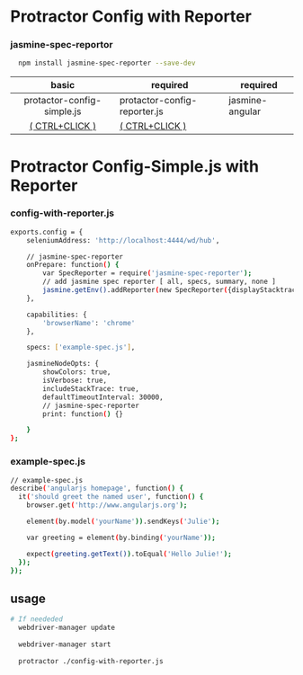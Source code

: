 # Protractor Config with Reporter

### jasmine-spec-reportor

```bash
  npm install jasmine-spec-reporter --save-dev
```

basic|required|required
:-----:|--------|--------
protactor-config-simple.js|protactor-config-reporter.js|jasmine-angular
[( CTRL+CLICK )](https://github.com/EricDeCoff/Protractor-Config-Simple/blob/master/protactor-config-simple)|[( CTRL+CLICK )](https://github.com/EricDeCoff/Protractor-Config-Reporter/blob/master/protactor-config-reporter)


# Protractor Config-Simple.js with Reporter

### config-with-reporter.js
```bash
exports.config = {
    seleniumAddress: 'http://localhost:4444/wd/hub',

    // jasmine-spec-reporter
    onPrepare: function() {
        var SpecReporter = require('jasmine-spec-reporter');
        // add jasmine spec reporter [ all, specs, summary, none ]
        jasmine.getEnv().addReporter(new SpecReporter({displayStacktrace: 'specs'}));
    },

    capabilities: {
        'browserName': 'chrome'
    },

    specs: ['example-spec.js'],

    jasmineNodeOpts: {
        showColors: true,
        isVerbose: true,
        includeStackTrace: true,    
        defaultTimeoutInterval: 30000,
        // jasmine-spec-reporter
        print: function() {}

    }
};
```

### example-spec.js
```bash
// example-spec.js
describe('angularjs homepage', function() {
  it('should greet the named user', function() {
    browser.get('http://www.angularjs.org');

    element(by.model('yourName')).sendKeys('Julie');

    var greeting = element(by.binding('yourName'));

    expect(greeting.getText()).toEqual('Hello Julie!');
  });
});
```

## usage
```bash
# If neededed
  webdriver-manager update 
  
  webdriver-manager start
  
  protractor ./config-with-reporter.js
```
